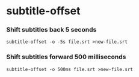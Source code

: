 # subtitle-offset

### Shift subtitles back 5 seconds
`subtitle-offset -o -5s file.srt >new-file.srt`

### Shift subtitles forward 500 milliseconds
`subtitle-offset -o 500ms file.srt >new-file.srt`
